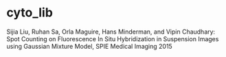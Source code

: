 # cyto_lib

Sijia Liu, Ruhan Sa, Orla Maguire, Hans Minderman, and Vipin Chaudhary: Spot Counting on Fluorescence In Situ Hybridization in Suspension Images using Gaussian Mixture Model, SPIE Medical Imaging 2015
